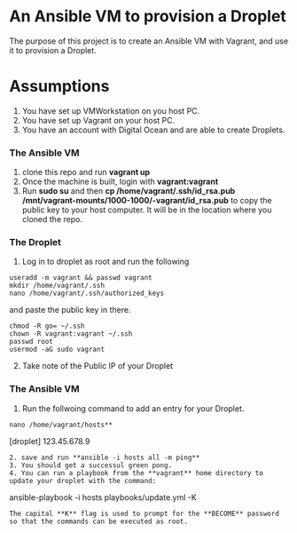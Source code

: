 # An Ansible VM to provision a Droplet
The purpose of this project is to create an Ansible VM with Vagrant, and use it to provision a Droplet.

# Assumptions
1. You have set up VMWorkstation on you host PC.
2. You have set up Vagrant on your host PC.
3. You have an account with Digital Ocean and are able to create Droplets.

### The Ansible VM
1. clone this repo and run **vagrant up**
2. Once the machine is built, login with **vagrant:vagrant** 
3. Run **sudo su** and then **cp /home/vagrant/.ssh/id_rsa.pub /mnt/vagrant-mounts/1000-1000/-vagrant/id_rsa.pub** to copy the public key to your host computer. It will be in the location where you cloned the repo.

### The Droplet
1. Log in to droplet as root and run the following
```
useradd -m vagrant && passwd vagrant
mkdir /home/vagrant/.ssh
nano /home/vagrant/.ssh/authorized_keys
```
and paste the public key in there.
```
chmod -R go= ~/.ssh
chown -R vagrant:vagrant ~/.ssh
passwd root 
usermod -aG sudo vagrant
```
2. Take note of the Public IP of your Droplet

### The Ansible VM
1. Run the follwoing command to add an entry for your Droplet. 
```
nano /home/vagrant/hosts**
```
[droplet]
123.45.678.9
```
2. save and run **ansible -i hosts all -m ping**
3. You should get a successul green pong.
4. You can run a playbook from the **vagrant** home directory to update your droplet with the command:
```
ansible-playbook -i hosts playbooks/update.yml -K
```
The capital **K** flag is used to prompt for the **BECOME** password so that the commands can be executed as root.
